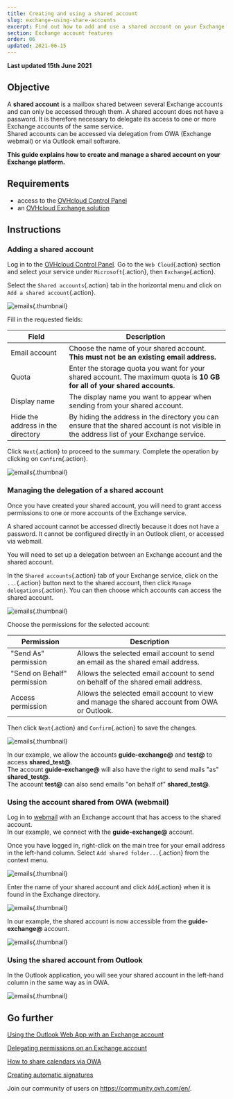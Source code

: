 ```yaml
---
title: Creating and using a shared account
slug: exchange-using-share-accounts
excerpt: Find out how to add and use a shared account on your Exchange email solution
section: Exchange account features
order: 06
updated: 2021-06-15
---
```


**Last updated 15th June 2021**


## Objective

A **shared account** is a mailbox shared between several Exchange accounts and can only be accessed through them. A shared account does not have a password. It is therefore necessary to delegate its access to one or more Exchange accounts of the same service.
<br>Shared accounts can be accessed via delegation from OWA (Exchange webmail) or via Outlook email software.

**This guide explains how to create and manage a shared account on your Exchange platform.**

## Requirements

- access to the [OVHcloud Control Panel](https://ca.ovh.com/auth/?action=gotomanager&from=https://www.ovh.com/world/&ovhSubsidiary=we)
- an [OVHcloud Exchange solution](https://www.ovhcloud.com/en/emails/hosted-exchange/)

## Instructions

### Adding a shared account

Log in to the [OVHcloud Control Panel](https://ca.ovh.com/auth/?action=gotomanager&from=https://www.ovh.com/world/&ovhSubsidiary=we). Go to the `Web Cloud`{.action} section and select your service under `Microsoft`{.action}, then `Exchange`{.action}.

Select the `Shared accounts`{.action} tab in the horizontal menu and click on `Add a shared account`{.action}.

![emails](images/exchange-shared_accounts01.png){.thumbnail}

Fill in the requested fields:

|Field|Description|
|---|---|
|Email account|Choose the name of your shared account. **This must not be an existing email address.**|
|Quota|Enter the storage quota you want for your shared account. The maximum quota is **10 GB for all of your shared accounts**.|
|Display name|The display name you want to appear when sending from your shared account.|
|Hide the address in the directory|By hiding the address in the directory you can ensure that the shared account is not visible in the address list of your Exchange service.|

Click `Next`{.action} to proceed to the summary. Complete the operation by clicking on `Confirm`{.action}.

![emails](images/exchange-shared_accounts02.png){.thumbnail}

### Managing the delegation of a shared account

Once you have created your shared account, you will need to grant access permissions to one or more accounts of the Exchange service.

A shared account cannot be accessed directly because it does not have a password. It cannot be configured directly in an Outlook client, or accessed via webmail.

You will need to set up a delegation between an Exchange account and the shared account.

In the `Shared accounts`{.action} tab of your Exchange service, click on the `...`{.action} button next to the shared account, then click `Manage  delegations`{.action}. You can then choose which accounts can access the shared account.

![emails](images/exchange-shared_accounts03.png){.thumbnail}

Choose the permissions for the selected account:

|Permission|Description|
|---|---|
|"Send As" permission|Allows the selected email account to send an email as the shared email address.|
|"Send on Behalf" permission|Allows the selected email account to send on behalf of the shared email address.|
|Access permission|Allows the selected email account to view and manage the shared account from OWA or Outlook.|

Then click `Next`{.action} and `Confirm`{.action} to save the changes.

![emails](images/exchange-shared_accounts04.png){.thumbnail}

In our example, we allow the accounts **guide-exchange@** and **test@** to access **shared_test@**.
<br>The account **guide-exchange@** will also have the right to send mails "as" **shared_test@**.
<br>The account **test@** can also send emails "on behalf of" **shared_test@**.

### Using the account shared from OWA (webmail)

Log in to [webmail](https://www.ovh.com/world/mail/) with an Exchange account that has access to the shared account.
<br>In our example, we connect with the **guide-exchange@** account.

Once you have logged in, right-click on the main tree for your email address in the left-hand column. Select `Add shared folder...`{.action} from the context menu. 

![emails](images/exchange-shared_accounts05.png){.thumbnail}

Enter the name of your shared account and click `Add`{.action} when it is found in the Exchange directory.

![emails](images/exchange-shared_accounts06.png){.thumbnail}

In our example, the shared account is now accessible from the **guide-exchange@** account.

![emails](images/exchange-shared_accounts07.png){.thumbnail}


### Using the shared account from Outlook

In the Outlook application, you will see your shared account in the left-hand column in the same way as in OWA.

![emails](images/exchange-shared_accounts10.png){.thumbnail}

## Go further

[Using the Outlook Web App with an Exchange account](../exchange_2016_outlook_web_app_user_guide/)

[Delegating permissions on an Exchange account](../exchange_2013_how_to_grant_full_access_permissions_for_an_account/)

[How to share calendars via OWA](../exchange_2016_how_to_share_calendars_via_owa/)

[Creating automatic signatures](../exchange_20132016_how_to_create_an_automatic_signature/)

Join our community of users on <https://community.ovh.com/en/>.
